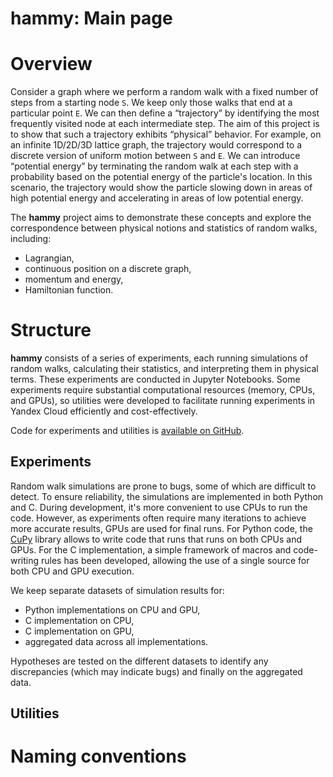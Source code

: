 # hammy: Main page

# Overview

Consider a graph where we perform a random walk with a fixed number of steps from a starting node `S`. We keep only those walks that end at a particular point `E`. We can then define a “trajectory” by identifying the most frequently visited node at each intermediate step. The aim of this project is to show that such a trajectory exhibits “physical” behavior. For example, on an infinite 1D/2D/3D lattice graph, the trajectory would correspond to a discrete version of uniform motion between `S` and `E`. We can introduce “potential energy” by terminating the random walk at each step with a probability based on the potential energy of the particle's location. In this scenario, the trajectory would show the particle slowing down in areas of high potential energy and accelerating in areas of low potential energy.

The **hammy** project aims to demonstrate these concepts and explore the correspondence between physical notions and statistics of random walks, including:

- Lagrangian,
- continuous position on a discrete graph,
- momentum and energy,
- Hamiltonian function.

# Structure

**hammy** consists of a series of experiments, each running simulations of random walks, calculating their statistics, and interpreting them in physical terms. These experiments are conducted in Jupyter Notebooks. Some experiments require substantial computational resources (memory, CPUs, and GPUs), so utilities were developed to facilitate running experiments in Yandex Cloud efficiently and cost-effectively.

Code for experiments and utilities is [available on GitHub](https://github.com/sckol/hammy).

## Experiments

Random walk simulations are prone to bugs, some of which are difficult to detect. To ensure reliability, the simulations are implemented in both Python and C. During development, it's more convenient to use CPUs to run the code. However, as experiments often require many iterations to achieve more accurate results, GPUs are used for final runs. For Python code, the [CuPy](https://cupy.dev/) library allows to write code that runs that runs on both CPUs and GPUs. For the C implementation, a simple framework of macros and code-writing rules has been developed, allowing the use of a single source for both CPU and GPU execution.

We keep separate datasets of simulation results for:

- Python implementations on CPU and GPU,
- C implementation on CPU,
- C implementation on GPU,
- aggregated data across all implementations.

Hypotheses are tested on the different datasets to identify any discrepancies (which may indicate bugs) and finally on the aggregated data.

## Utilities

# Naming conventions